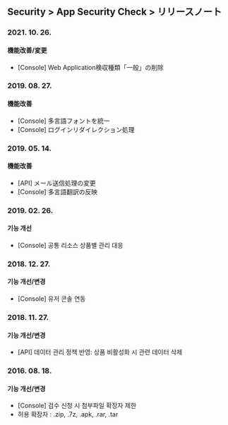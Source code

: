 ## Security > App Security Check > リリースノート

### 2021. 10. 26.

#### 機能改善/変更
* [Console] Web Application検収種類「一般」の削除

### 2019. 08. 27.

#### 機能改善
* [Console] 多言語フォントを統一
* [Console] ログインリダイレクション処理


### 2019. 05. 14.

#### 機能改善
* [API] メール送信処理の変更
* [Console] 多言語翻訳の反映


### 2019. 02. 26.

#### 기능 개선
* [Console] 공통 리소스 상품별 관리 대응


### 2018. 12. 27.

#### 기능 개선/변경
* [Console] 유저 콘솔 연동


### 2018. 11. 27.

#### 기능 개선/변경
* [API] 데이터 관리 정책 반영: 상품 비활성화 시 관련 데이터 삭제


### 2016. 08. 18.

#### 기능 개선/변경
* [Console] 검수 신청 시 첨부파일 확장자 제한
* 허용 확장자 : .zip, .7z, .apk, .rar, .tar
